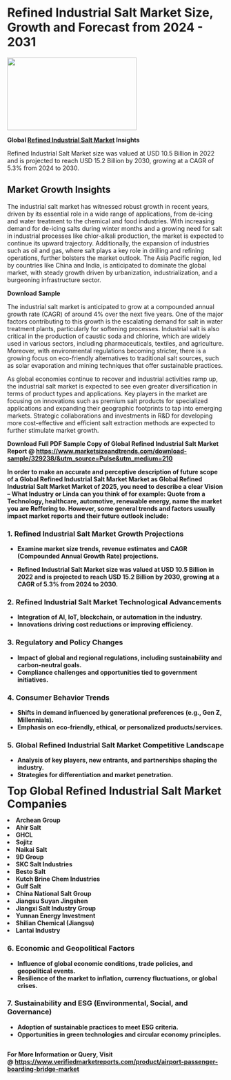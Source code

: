 <H1>Refined Industrial Salt Market Size, Growth and Forecast from 2024 - 2031</H1><img class="aligncenter size-medium wp-image-584254" src="https://thirdeyenews.in/wp-content/uploads/2024/09/Global-Market-Research-300x168.jpeg" alt="" width="300" height="168" /><p><strong>Global&nbsp;<a href="https://www.marketsizeandtrends.com/download-sample/329238/&amp;utm_source=Pulse&amp;utm_medium=210">Refined Industrial Salt Market</a> Insights</strong></p><p>Refined Industrial Salt Market size was valued at USD 10.5 Billion in 2022 and is projected to reach USD 15.2 Billion by 2030, growing at a CAGR of 5.3% from 2024 to 2030.</p><p><h2>Market Growth Insights</h2> <p>The industrial salt market has witnessed robust growth in recent years, driven by its essential role in a wide range of applications, from de-icing and water treatment to the chemical and food industries. With increasing demand for de-icing salts during winter months and a growing need for salt in industrial processes like chlor-alkali production, the market is expected to continue its upward trajectory. Additionally, the expansion of industries such as oil and gas, where salt plays a key role in drilling and refining operations, further bolsters the market outlook. The Asia Pacific region, led by countries like China and India, is anticipated to dominate the global market, with steady growth driven by urbanization, industrialization, and a burgeoning infrastructure sector.</p> <p><strong>Download Sample</strong></p> <p>The industrial salt market is anticipated to grow at a compounded annual growth rate (CAGR) of around 4% over the next five years. One of the major factors contributing to this growth is the escalating demand for salt in water treatment plants, particularly for softening processes. Industrial salt is also critical in the production of caustic soda and chlorine, which are widely used in various sectors, including pharmaceuticals, textiles, and agriculture. Moreover, with environmental regulations becoming stricter, there is a growing focus on eco-friendly alternatives to traditional salt sources, such as solar evaporation and mining techniques that offer sustainable practices.</p> <p>As global economies continue to recover and industrial activities ramp up, the industrial salt market is expected to see even greater diversification in terms of product types and applications. Key players in the market are focusing on innovations such as premium salt products for specialized applications and expanding their geographic footprints to tap into emerging markets. Strategic collaborations and investments in R&D for developing more cost-effective and efficient salt extraction methods are expected to further stimulate market growth.</p> <p><strong></p><p><span class=""><strong>Download Full PDF Sample Copy of Global Refined Industrial Salt Market Report</strong> @ <a href="https://www.marketsizeandtrends.com/download-sample/329238/&amp;utm_source=Pulse&amp;utm_medium=210" target="_blank">https://www.marketsizeandtrends.com/download-sample/329238/&amp;utm_source=Pulse&amp;utm_medium=210</a></span></p><p>In order to make an accurate and perceptive description of future scope of a Global&nbsp;Refined Industrial Salt Market Market as Global&nbsp;Refined Industrial Salt Market Market of 2025, you need to describe a clear Vision &ndash; What Industry or Linda can you think of for example: Quote from a Technology, healthcare, automotive, renewable energy, name the market you are Reffering to. However, some general trends and factors usually impact market reports and their future outlook include:</p><h3>1.&nbsp;<strong>Refined Industrial Salt Market Growth Projections</strong></h3><ul><li>Examine market size trends, revenue estimates and CAGR (Compounded Annual Growth Rate) projections.</li><li><p>Refined Industrial Salt Market size was valued at USD 10.5 Billion in 2022 and is projected to reach USD 15.2 Billion by 2030, growing at a CAGR of 5.3% from 2024 to 2030.</p></li></ul><h3>2.&nbsp;<strong>Refined Industrial Salt Market Technological Advancements</strong></h3><ul><li>Integration of AI, IoT, blockchain, or automation in the industry.</li><li>Innovations driving cost reductions or improving efficiency.</li></ul><h3>3.&nbsp;<strong>Regulatory and Policy Changes</strong></h3><ul><li>Impact of global and regional regulations, including sustainability and carbon-neutral goals.</li><li>Compliance challenges and opportunities tied to government initiatives.</li></ul><h3>4.&nbsp;<strong>Consumer Behavior Trends</strong></h3><ul><li>Shifts in demand influenced by generational preferences (e.g., Gen Z, Millennials).</li><li>Emphasis on eco-friendly, ethical, or personalized products/services.</li></ul><h3>5.&nbsp;<strong>Global Refined Industrial Salt Market Competitive Landscape</strong></h3><ul><li>Analysis of key players, new entrants, and partnerships shaping the industry.</li><li>Strategies for differentiation and market penetration.</li></ul><p data-pm-slice="1 1 []"><span style="color: inherit; font-family: inherit; font-size: 25px;">Top Global Refined Industrial Salt Market Companies</span></p><div class="" data-test-id=""><p><li>Archean Group</li><li> Ahir Salt</li><li> GHCL</li><li> Sojitz</li><li> Naikai Salt</li><li> 9D Group</li><li> SKC Salt Industries</li><li> Besto Salt</li><li> Kutch Brine Chem Industries</li><li> Gulf Salt</li><li> China National Salt Group</li><li> Jiangsu Suyan Jingshen</li><li> Jiangxi Salt Industry Group</li><li> Yunnan Energy Investment</li><li> Shilian Chemical (Jiangsu)</li><li> Lantai Industry</li></p></div><h3>6.&nbsp;<strong>Economic and Geopolitical Factors</strong></h3><ul><li>Influence of global economic conditions, trade policies, and geopolitical events.</li><li>Resilience of the market to inflation, currency fluctuations, or global crises.</li></ul><h3>7.&nbsp;<strong>Sustainability and ESG (Environmental, Social, and Governance)</strong></h3><ul><li>Adoption of sustainable practices to meet ESG criteria.</li><li>Opportunities in green technologies and circular economy principles.</li></ul><h2><strong style="font-size: 14px;">For More Information or Query, Visit @&nbsp;</strong><a style="background-color: #ffffff; font-size: 14px;" href="https://www.marketsizeandtrends.com/report/refined-industrial-salt-market/" target="_blank">https://www.verifiedmarketreports.com/product/airport-passenger-boarding-bridge-market</a></h2>
